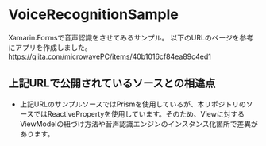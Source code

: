 # VoiceRecognitionSample
Xamarin.Formsで音声認識をさせてみるサンプル。
以下のURLのページを参考にアプリを作成しました。
https://qiita.com/microwavePC/items/40b1016cf84ea89c4ed1

## 上記URLで公開されているソースとの相違点
- 上記URLのサンプルソースではPrismを使用しているが、本リポジトリのソースではReactivePropertyを使用しています。そのため、Viewに対するViewModelの紐づけ方法や音声認識エンジンのインスタンス化箇所で差異があります。
